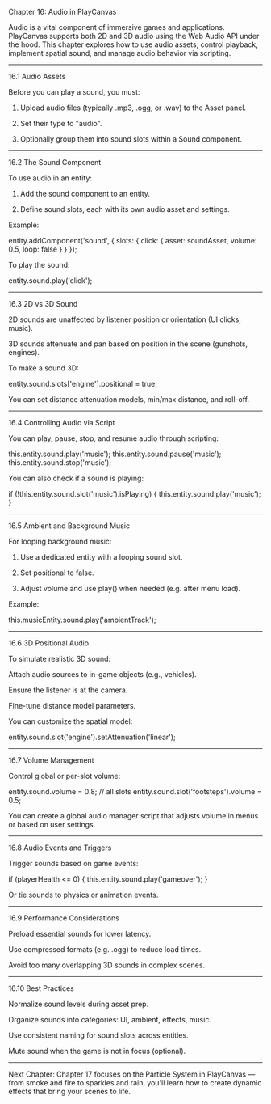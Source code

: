 Chapter 16: Audio in PlayCanvas

Audio is a vital component of immersive games and applications. PlayCanvas supports both 2D and 3D audio using the Web Audio API under the hood. This chapter explores how to use audio assets, control playback, implement spatial sound, and manage audio behavior via scripting.


---

16.1 Audio Assets

Before you can play a sound, you must:

1. Upload audio files (typically .mp3, .ogg, or .wav) to the Asset panel.


2. Set their type to "audio".


3. Optionally group them into sound slots within a Sound component.




---

16.2 The Sound Component

To use audio in an entity:

1. Add the sound component to an entity.


2. Define sound slots, each with its own audio asset and settings.



Example:

entity.addComponent('sound', {
    slots: {
        click: {
            asset: soundAsset,
            volume: 0.5,
            loop: false
        }
    }
});

To play the sound:

entity.sound.play('click');


---

16.3 2D vs 3D Sound

2D sounds are unaffected by listener position or orientation (UI clicks, music).

3D sounds attenuate and pan based on position in the scene (gunshots, engines).


To make a sound 3D:

entity.sound.slots['engine'].positional = true;

You can set distance attenuation models, min/max distance, and roll-off.


---

16.4 Controlling Audio via Script

You can play, pause, stop, and resume audio through scripting:

this.entity.sound.play('music');
this.entity.sound.pause('music');
this.entity.sound.stop('music');

You can also check if a sound is playing:

if (!this.entity.sound.slot('music').isPlaying) {
    this.entity.sound.play('music');
}


---

16.5 Ambient and Background Music

For looping background music:

1. Use a dedicated entity with a looping sound slot.


2. Set positional to false.


3. Adjust volume and use play() when needed (e.g. after menu load).



Example:

this.musicEntity.sound.play('ambientTrack');


---

16.6 3D Positional Audio

To simulate realistic 3D sound:

Attach audio sources to in-game objects (e.g., vehicles).

Ensure the listener is at the camera.

Fine-tune distance model parameters.


You can customize the spatial model:

entity.sound.slot('engine').setAttenuation('linear');


---

16.7 Volume Management

Control global or per-slot volume:

entity.sound.volume = 0.8; // all slots
entity.sound.slot('footsteps').volume = 0.5;

You can create a global audio manager script that adjusts volume in menus or based on user settings.


---

16.8 Audio Events and Triggers

Trigger sounds based on game events:

if (playerHealth <= 0) {
    this.entity.sound.play('gameover');
}

Or tie sounds to physics or animation events.


---

16.9 Performance Considerations

Preload essential sounds for lower latency.

Use compressed formats (e.g. .ogg) to reduce load times.

Avoid too many overlapping 3D sounds in complex scenes.



---

16.10 Best Practices

Normalize sound levels during asset prep.

Organize sounds into categories: UI, ambient, effects, music.

Use consistent naming for sound slots across entities.

Mute sound when the game is not in focus (optional).



---

Next Chapter: Chapter 17 focuses on the Particle System in PlayCanvas — from smoke and fire to sparkles and rain, you'll learn how to create dynamic effects that bring your scenes to life.

